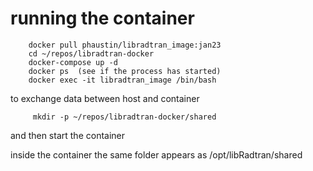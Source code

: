 

# running the container

        docker pull phaustin/libradtran_image:jan23
        cd ~/repos/libradtran-docker
        docker-compose up -d
        docker ps  (see if the process has started)
        docker exec -it libradtran_image /bin/bash

to exchange data between host and container

         mkdir -p ~/repos/libradtran-docker/shared

and then start the container

inside the container the same folder appears as /opt/libRadtran/shared


